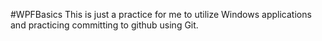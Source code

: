 #WPFBasics
This is just a practice for me to utilize Windows applications and practicing committing to github using Git. 
